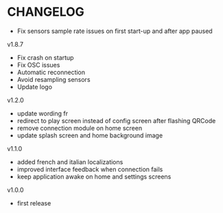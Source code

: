 # CHANGELOG

- Fix sensors sample rate issues on first start-up and after app paused

v1.8.7

- Fix crash on startup
- Fix OSC issues
- Automatic reconnection
- Avoid resampling sensors
- Update logo

v1.2.0

- update wording fr
- redirect to play screen instead of config screen after flashing QRCode 
- remove connection module on home screen
- update splash screen and home background image

v1.1.0

- added french and italian localizations
- improved interface feedback when connection fails
- keep application awake on home and settings screens

v1.0.0

- first release
